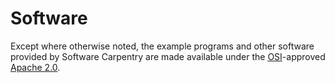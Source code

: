 # Software

Except where otherwise noted, the example programs and other software provided
by Software Carpentry are made available under the [OSI][osi]-approved [Apache
2.0][license].

[cc-by-human]: https://creativecommons.org/licenses/by/4.0/
[cc-by-legal]: https://creativecommons.org/licenses/by/4.0/legalcode
[license]: https://opensource.org/license/apache-2-0/
[osi]: https://opensource.org
